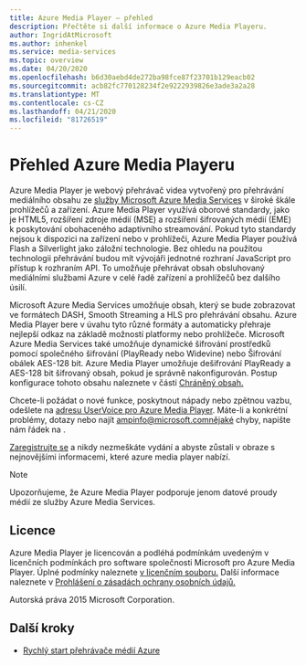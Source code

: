 ```yaml
---
title: Azure Media Player – přehled
description: Přečtěte si další informace o Azure Media Playeru.
author: IngridAtMicrosoft
ms.author: inhenkel
ms.service: media-services
ms.topic: overview
ms.date: 04/20/2020
ms.openlocfilehash: b6d30aebd4de272ba98fce87f23701b129eacb02
ms.sourcegitcommit: acb82fc770128234f2e9222939826e3ade3a2a28
ms.translationtype: MT
ms.contentlocale: cs-CZ
ms.lasthandoff: 04/21/2020
ms.locfileid: "81726519"
---
```

# <a name="azure-media-player-overview"></a>Přehled Azure Media Playeru #

Azure Media Player je webový přehrávač videa vytvořený pro přehrávání mediálního obsahu ze [služby Microsoft Azure Media Services](https://azure.microsoft.com/services/media-services/) v široké škále prohlížečů a zařízení. Azure Media Player využívá oborové standardy, jako je HTML5, rozšíření zdroje médií (MSE) a rozšíření šifrovaných médií (EME) k poskytování obohaceného adaptivního streamování.  Pokud tyto standardy nejsou k dispozici na zařízení nebo v prohlížeči, Azure Media Player používá Flash a Silverlight jako záložní technologie. Bez ohledu na použitou technologii přehrávání budou mít vývojáři jednotné rozhraní JavaScript pro přístup k rozhraním API.  To umožňuje přehrávat obsah obsluhovaný mediálními službami Azure v celé řadě zařízení a prohlížečů bez dalšího úsilí.

Microsoft Azure Media Services umožňuje obsah, který se bude zobrazovat ve formátech DASH, Smooth Streaming a HLS pro přehrávání obsahu. Azure Media Player bere v úvahu tyto různé formáty a automaticky přehraje nejlepší odkaz na základě možností platformy nebo prohlížeče. Microsoft Azure Media Services také umožňuje dynamické šifrování prostředků pomocí společného šifrování (PlayReady nebo Widevine) nebo Šifrování obálek AES-128 bit. Azure Media Player umožňuje dešifrování PlayReady a AES-128 bit šifrovaný obsah, pokud je správně nakonfigurován.  Postup konfigurace tohoto obsahu naleznete v části [Chráněný obsah.](azure-media-player-protected-content.md)

Chcete-li požádat o nové funkce, poskytnout nápady nebo zpětnou vazbu, odešlete na [adresu UserVoice pro Azure Media Player](https://aka.ms/ampuservoice). Máte-li a konkrétní problémy, dotazy nebo najít ampinfo@microsoft.comnějaké chyby, napište nám řádek na .

[Zaregistrujte se](https://aka.ms/ampsignup) a nikdy nezmeškáte vydání a abyste zůstali v obraze s nejnovějšími informacemi, které azure media player nabízí.

> [!NOTE]
> Upozorňujeme, že Azure Media Player podporuje jenom datové proudy médií ze služby Azure Media Services.

## <a name="license"></a>Licence ##

Azure Media Player je licencován a podléhá podmínkám uvedeným v licenčních podmínkách pro software společnosti Microsoft pro Azure Media Player. Úplné podmínky naleznete [v licenčním souboru.](azure-media-player-license.md) Další informace naleznete v [Prohlášení o zásadách ochrany osobních údajů.](https://www.microsoft.com/en-us/privacystatement/default.aspx)

Autorská práva 2015 Microsoft Corporation.

## <a name="next-steps"></a>Další kroky ##

- [Rychlý start přehrávače médií Azure](azure-media-player-quickstart.md)